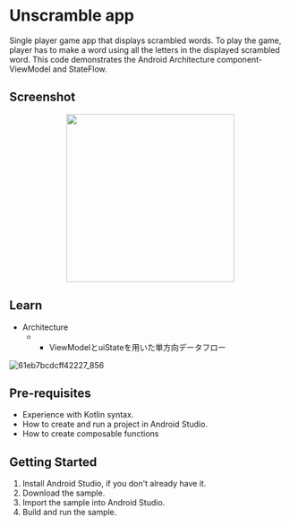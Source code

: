 Unscramble app
=================================

Single player game app that displays scrambled words. To play the game, player has to make a
word using all the letters in the displayed scrambled word.
This code demonstrates the Android Architecture component- ViewModel and StateFlow.

Screenshot
----------

<p align="center">
  <img src="https://github.com/user-attachments/assets/9468eaa4-de98-4f68-a044-1152fda92256" width="300">
</p>

Learn
-----
- Architecture
  - - ViewModelとuiStateを用いた単方向データフロー
  
![61eb7bcdcff42227_856](https://github.com/user-attachments/assets/ca31fedb-3736-41f1-adc3-b8f065ec94bb)


Pre-requisites
--------------
* Experience with Kotlin syntax.
* How to create and run a project in Android Studio.
* How to create composable functions 


Getting Started
---------------
1. Install Android Studio, if you don't already have it.
2. Download the sample.
3. Import the sample into Android Studio.
4. Build and run the sample.

